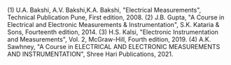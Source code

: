(1) U.A. Bakshi, A.V. Bakshi,K.A. Bakshi, "Electrical Measurements", Technical Publication Pune, First edition, 2008.
(2) J.B. Gupta, "A Course in Electrical and Electronic Measurements & Instrumentation",  S.K. Kataria & Sons, Fourteenth edition, 2014.
(3) H.S. Kalsi, "Electronic Instrumentation and Measurements", Vol. 2, McGraw-Hill, Fourth edition, 2019.
(4) A.K. Sawhney, "A Course in ELECTRICAL AND ELECTRONIC MEASUREMENTS AND INSTRUMENTATION", Shree Hari Publications, 2021.
